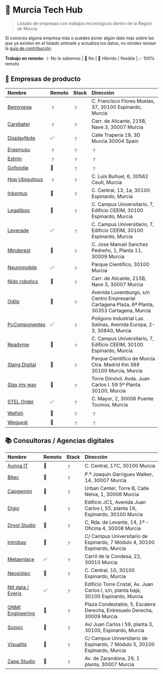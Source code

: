 # 📂 Murcia Tech Hub

> Listado de empresas con trabajos tecnológicos dentro de la Región de Murcia.

Si conoces alguna empresa más o puedes poner algún dato más sobre las que ya existen en el listado anímate y actualiza los datos, no olvides revisar la [guía de contribución](./CONTRIBUTING.md).

**Trabajo en remoto:**
﹖ No lo sabemos | 🚫 No | 🔄 Híbrido / flexible | ✅ 100% remoto

## 📗 Empresas de producto
| Nombre | Remoto | Stack | Dirección |
| :-- | :-- | :-- | :-- |
| [Bemyvega](https://bemyvega.com/) | ﹖ | ﹖ | C. Francisco Flores Muelas, 37, 30100 Espinardo, Murcia |
| [Carsbater](https://www.carsbarter.es/) | ﹖ | ﹖ | Carr. de Alicante, 215B, Nave 3, 30007 Murcia |
| [DisplayNote](https://www.displaynote.com/) | ✅ | ﹖ | Calle Trapería 19, 3D Murcia 30004 Spain |
| [Erasmusu](https://erasmusu.com/) | ﹖ | ﹖ | ﹖ |
| [Estrim](https://estrim.com/) | ﹖ | ﹖ | ﹖ |
| [Gofoodie](https://gofoodie.app/) | 🚫 | ﹖ | ﹖ |
| [Hop Ubiquitous](https://hopu.eu/) | ﹖ | ﹖ | C. Luis Buñuel, 6, 30562 Ceutí, Murcia |
| [Inbentus](https://www.inbentus.com/) | 🔄 | ﹖ | C. Central, 13, 1a, 30100 Espinardo, Murcia |
| [Legaliboo](https://legaliboo.com/) | 🚫 | ﹖ | C. Campus Universitario, 7, Edificio CEEIM, 30100 Espinardo, Murcia |
| [Leverade](https://leverade.com/) | ✅ | ﹖ | C. Campus Universitario, 7, Edificio CEEIM, 30100 Espinardo, Murcia |
| [Minderest](https://www.minderest.com) | 🔄 | ﹖ | C. Jose Manuel Sanchez Pedreño, 1, Planta 11, 30009 Murcia |
| [Neuromobile](https://neuromobile.es/) | ✅ | ﹖ | Parque Cientifico, 30100 Murcia |
| [Nido robotics](https://www.nidorobotics.com/) | 🚫 | ﹖ | Carr. de Alicante, 215B, Nave 3, 30007 Murcia |
| [Odilo](https://www.odilo.es/) | 🚫 | ﹖ | Avenida Luxemburgo, s/n Centro Empresarial Cartagena Plaza, 6ª Planta, 30353 Cartagena, Murcia |
| [PcComponentes](https://www.pccomponentes.com/) | ✅ | ﹖ | Polígono Industrial Las Salinas, Avenida Europa, 2-3, 30840, Murcia |
| [Readyme](https://readyme.app/) | 🚫 | ﹖ | C. Campus Universitario, 7, Edificio CEEIM, 30100 Espinardo, Murcia |
| [Slang Digital](https://slang.digital/) | 🚫 | ﹖ | Parque Cientifico de Murcia Ctra. Madrid Km 388 30100 Murcia, Murcia |
| [Stay my way](https://staymyway.com/) | 🚫 | ﹖ | Torre Dimóvil. Avda. Juan Carlos I. 59 5º Planta. 30100, Murcia |
| [STEL Order](https://www.stelorder.com/) | ✅ | ﹖ | C. Mayor, 2, 30006 Puente Tocinos, Murcia |
| [Wefish](https://wefish.app/) | 🚫 | ﹖ | ﹖ |
| [Weguest](https://www.weguest.com/) | 🚫 | ﹖ | ﹖ |

## 📚 Consultoras / Agencias digitales
| Nombre | Remoto | Stack | Dirección |
| :-- | :-- | :-- | :-- |
| [Aunna IT](https://www.aunnait.es/) | 🚫 | ﹖ | C. Central, 17C, 30100 Murcia |
| [Bitec](https://www.bitec.es/) | 🚫 | ﹖ | P.º Joaquín Garrigues Walker, 14, 30007 Murcia |
| [Capgemini](https://www.capgemini.com/) | 🔄 | ﹖ | Urban Center, Torre B, Calle Nelva, 1, 30006 Murcia |
| [Digio](https://digio.es/) | 🚫 | ﹖ | Edificio JC1, Avenida Juan Carlos I, 55, planta 16, Espinardo, 30100 Murcia |
| [Drool Studio](https://droolstudio.com/) | 🚫 | ﹖ | C, Rda. de Levante, 14, 1º - Oficina 4, 30008 Murcia |
| [Introbay](https://introbay.com/) | 🚫 | ﹖ | C/ Campus Universitario de Espinardo, 7 Módulo 4, 30100 Espinardo, Murcia |
| [Metaenlace](https://metaenlace.com/) | ✅ | ﹖ | Carril de la Condesa, 22, 30010 Murcia |
| [Neosistec](https://www.neosistec.com/) | 🚫 | ﹖ | C. Central, 10, 30100 Espinardo, Murcia |
| [Ntt data / Everis](https://es.nttdata.com/) | ✅ | ﹖ | Edificio Torre Cristal, Av. Juan Carlos I, s/n, planta baja, 30100 Espinardo, Murcia |
| [ONMI Engineering](https://beta.onmiengineering.es/) | 🔄 | ﹖ | Plaza Condestable, 5, Escalera Derecha, Entresuelo Derecha, 30009 Murcia |
| [Sozpic](https://www.sozpic.com/) | 🔄 | ﹖ | Av/ Juan Carlos I 59, planta 3, 30100, Espinardo, Murcia |
| [Visualtis](https://visualtis.com/) | 🔄 | ﹖ | C/ Campus Universitario de Espinardo, 7 Módulo 5, 30100 Espinardo, Murcia |
| [Zapp Studio](https://zapp-studio.com/) | 🚫 | ﹖ | Av. de Zarandona, 29, 1 planta, 30007 Murcia |
